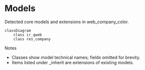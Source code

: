 # Models

Detected core models and extensions in web_company_color.

```mermaid
classDiagram
    class ir_qweb
    class res_company
```

Notes
- Classes show model technical names; fields omitted for brevity.
- Items listed under _inherit are extensions of existing models.
